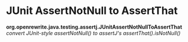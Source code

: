# JUnit AssertNotNull to AssertThat

**org.openrewrite.java.testing.assertj.JUnitAssertNotNullToAssertThat**  
_convert JUnit-style assertNotNull\(\) to assertJ's assertThat\(\).isNotNull\(\)_


